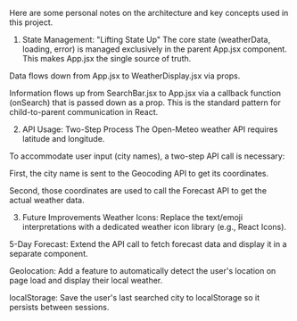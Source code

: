 Here are some personal notes on the architecture and key concepts used in this project.

1. State Management: "Lifting State Up"
   The core state (weatherData, loading, error) is managed exclusively in the parent App.jsx component. This makes App.jsx the single source of truth.

Data flows down from App.jsx to WeatherDisplay.jsx via props.

Information flows up from SearchBar.jsx to App.jsx via a callback function (onSearch) that is passed down as a prop. This is the standard pattern for child-to-parent communication in React.

2. API Usage: Two-Step Process
   The Open-Meteo weather API requires latitude and longitude.

To accommodate user input (city names), a two-step API call is necessary:

First, the city name is sent to the Geocoding API to get its coordinates.

Second, those coordinates are used to call the Forecast API to get the actual weather data.

3. Future Improvements
   Weather Icons: Replace the text/emoji interpretations with a dedicated weather icon library (e.g., React Icons).

5-Day Forecast: Extend the API call to fetch forecast data and display it in a separate component.

Geolocation: Add a feature to automatically detect the user's location on page load and display their local weather.

localStorage: Save the user's last searched city to localStorage so it persists between sessions.

